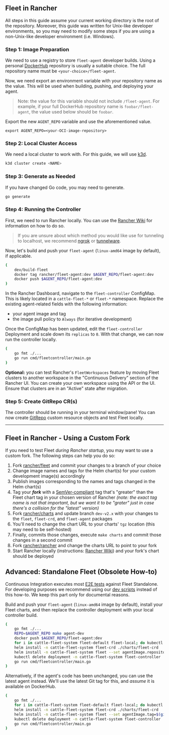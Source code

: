 ## Fleet in Rancher

All steps in this guide assume your current working directory is the root of the repository.
Moreover, this guide was written for Unix-like developer environments, so you may need to modify some steps if you are using a non-Unix-like developer environment (i.e. Windows).

### Step 1: Image Preparation

We need to use a registry to store `fleet-agent` developer builds.
Using a personal [DockerHub](https://hub.docker.com/) repository is usually a suitable choice.
The full repository name must be `<your-choice>/fleet-agent`.

Now, we need export an environment variable with your repository name as the value.
This will be used when building, pushing, and deploying your agent.

> Note: the value for this variable should not include `/fleet-agent`.
> For example, if your full DockerHub repository name is `foobar/fleet-agent`, the value used below should be `foobar`.

Export the new `AGENT_REPO` variable and use the aforementioned value.

```
export AGENT_REPO=<your-OCI-image-repository>
```

### Step 2: Local Cluster Access

We need a local cluster to work with.
For this guide, we will use [k3d](https://github.com/rancher/k3d).

```sh
k3d cluster create <NAME>
```

### Step 3: Generate as Needed

If you have changed Go code, you may need to generate.

```sh
go generate
```

### Step 4: Running the Controller

First, we need to run Rancher locally.
You can use the [Rancher Wiki](https://github.com/rancher/rancher/wiki/Setting-Up-Rancher-2.0-Development-Environment) for information on how to do so.

> If you are unsure about which method you would like use for tunneling to localhost, we recommend [ngrok](https://ngrok.com) or [tunnelware](https://github.com/StrongMonkey/tunnelware).

Now, let's build and push your `fleet-agent` (`linux-amd64` image by default), if applicable.

```sh
(
    dev/build-fleet
    docker tag rancher/fleet-agent:dev $AGENT_REPO/fleet-agent:dev
    docker push $AGENT_REPO/fleet-agent:dev
)
```

In the Rancher Dashboard, navigate to the `fleet-controller` ConfigMap.
This is likely located in a `cattle-fleet-*` or `fleet-*` namespace.
Replace the existing agent-related fields with the following information:

- your agent image and tag
- the image pull policy to `Always` (for iterative development)

Once the ConfigMap has been updated, edit the `fleet-controller` Deployment and scale down its `replicas` to `0`.
With that change, we can now run the controller locally.

```sh
(
    go fmt ./...
    go run cmd/fleetcontroller/main.go
)
```

**Optional:** you can test Rancher's `FleetWorkspaces` feature by moving Fleet clusters to another workspace in the "Continuous Delivery" section of the Rancher UI.
You can create your own workspace using the API or the UI.
Ensure that clusters are in an "Active" state after migration.

### Step 5: Create GitRepo CR(s)

The controller should be running in your terminal window/pane!
You can now create [GitRepo](https://fleet.rancher.io/gitrepo-structure/) custom resource objects and test Fleet locally.

---

## Fleet in Rancher - Using a Custom Fork

If you need to test Fleet *during Rancher startup*, you may want to use a custom fork.
The following steps can help you do so:

1. Fork [rancher/fleet](https://github.com/rancher/fleet) and commit your changes to a branch of your choice
2. Change image names and tags for the Helm chart(s) for your custom development image(s) accordingly
3. Publish images corresponding to the names and tags changed in the Helm chart(s)
4. Tag your **_fork_** with a [SemVer-compliant](https://semver.org/) tag that's "greater" than the Fleet chart tag in your chosen version of Rancher _(note: the exact tag name is not that important, but we want it to be "grater" just in case there's a collision for the "latest" version)_
5. Fork [rancher/charts](https://github.com/rancher/charts) and update branch `dev-v2.x` with your changes to the `fleet`, `fleet-crd`, and `fleet-agent` packages
6. You'll need to change the chart URL to your charts' `tgz` location (this may need to be self-hosted)
7. Finally, commits those changes, execute `make charts` and commit those changes in a second commit
8. Fork [rancher/rancher](https://github.com/rancher/rancher) and change the charts URL to point to your fork
9. Start Rancher locally (instructions: [Rancher Wiki](https://github.com/rancher/rancher/wiki/Setting-Up-Rancher-2.0-Development-Environment)) and your fork's chart should be deployed

## Advanced: Standalone Fleet (Obsolete How-to)

Continuous Integration executes most [E2E tests](/e2e/) against Fleet Standalone. For developing purposes we recommend using our [dev scripts](#local-development-workflow-fleet-standalone---for-running-e2e-tests) instead of this how-to. We keep this part only for documental reasons.

Build and push your `fleet-agent` (`linux-amd64` image by default), install your Fleet charts, and then replace the controller deployment with your local controller build.

```sh
(
    go fmt ./...
    REPO=$AGENT_REPO make agent-dev
    docker push $AGENT_REPO/fleet-agent:dev
    for i in cattle-fleet-system fleet-default fleet-local; do kubectl create namespace $i; done
    helm install -n cattle-fleet-system fleet-crd ./charts/fleet-crd
    helm install -n cattle-fleet-system fleet --set agentImage.repository=$AGENT_REPO/fleet-agent --set agentImage.imagePullPolicy=Always ./charts/fleet
    kubectl delete deployment -n cattle-fleet-system fleet-controller
    go run cmd/fleetcontroller/main.go
)
```

Alternatively, if the agent's code has been unchanged, you can use the latest agent instead.
We'll use the latest Git tag for this, and _assume_ it is available on DockerHub.

```sh
(
    go fmt ./...
    for i in cattle-fleet-system fleet-default fleet-local; do kubectl create namespace $i; done
    helm install -n cattle-fleet-system fleet-crd ./charts/fleet-crd
    helm install -n cattle-fleet-system fleet --set agentImage.tag=$(git tag --sort=taggerdate | tail -1) ./charts/fleet
    kubectl delete deployment -n cattle-fleet-system fleet-controller
    go run cmd/fleetcontroller/main.go
)
```
